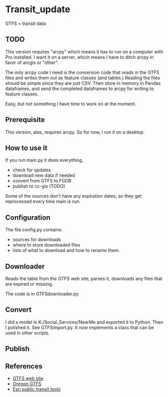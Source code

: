 # Transit_update

GTFS = transit data

## TODO

This version requires "arcpy" which means it has to run on a computer with Pro installed.
I want it on a server, which means I have to ditch arcpy in favor of arcgis or "other".

The only arcpy code I need is the conversion code that reads in the GTFS files
and writes them out as feature classes (and tables.) Reading the files should
be simple since they are just CSV. Then store in memory in Pandas dataframes,
and send the completed dataframes to arcpy for writing to feature classes.

Easy, but not something I have time to work on at the moment.

## Prerequisite

This version, alas, requires arcpy. So for now, I run it on a desktop. 
## How to use it

If you run main.py it does everything,

* check for updates
* download new data if needed
* convert from GTFS to FGDB
* publish to cc-gis (TODO)

Some of the sources don't have any expiration dates,
so they get reprocessed every time main is run.
## Configuration

The file config.py contains:

* sources for downloads
* where to store downloaded files
* lists of what to download and how to rename them.
## Downloader

Reads the table from the GTFS web site, parses it,
downloads any files that are expired or missing.

The code is in GTFSdownloader.py

## Convert

I did a model in K:/Social_Services/NearMe and exported it to Python. Then I polished it. 
See GTFSimport.py. It now implements a class that can be used in other scripts.
## Publish

## References

* [GTFS web site](https://gtfs.org)
* [Oregon GTFS](https://oregon-gtfs.com)
* [Esri public transit tools](https://esri.github.io/public-transit-tools/)

